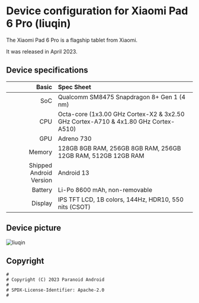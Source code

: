 Device configuration for Xiaomi Pad 6 Pro (liuqin)
=========================================

The Xiaomi Pad 6 Pro is a flagship tablet from Xiaomi.

It was released in April 2023.

## Device specifications

Basic   | Spec Sheet
-------:|:-------------------------
SoC     | Qualcomm SM8475 Snapdragon 8+ Gen 1 (4 nm)
CPU     | Octa-core (1x3.00 GHz Cortex-X2 & 3x2.50 GHz Cortex-A710 & 4x1.80 GHz Cortex-A510)
GPU     | Adreno 730
Memory  | 128GB 8GB RAM, 256GB 8GB RAM, 256GB 12GB RAM, 512GB 12GB RAM
Shipped Android Version | Android 13
Battery | Li-Po 8600 mAh, non-removable
Display | IPS TFT LCD, 1B colors, 144Hz, HDR10, 550 nits (CSOT)

## Device picture

![liuqin](https://cdn.cnbj0.fds.api.mi-img.com/b2c-shopapi-pms/pms_1681708013.08067335.png "liuqin")

## Copyright

```
#
# Copyright (C) 2023 Paranoid Android
#
# SPDX-License-Identifier: Apache-2.0
#
```

